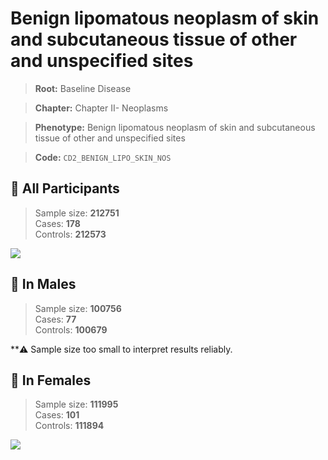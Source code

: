 # Benign lipomatous neoplasm of skin and subcutaneous tissue of other and unspecified sites

> **Root:** Baseline Disease  

> **Chapter:** Chapter II- Neoplasms  

> **Phenotype:** Benign lipomatous neoplasm of skin and subcutaneous tissue of other and unspecified sites  

> **Code:** `CD2_BENIGN_LIPO_SKIN_NOS`

## 🧪 All Participants  
> Sample size: **212751**  
> Cases: **178**  
> Controls: **212573**
<img src="/Disease/Figures/ALL/Baseline/CD2_BENIGN_LIPO_SKIN_NOS.png"/>
<CsvTable src="/Disease_Data/ALL/Baseline/LG_CD2_BENIGN_LIPO_SKIN_NOS.csv" label="🔍 View full results" />

## 👨 In Males  
> Sample size: **100756**  
> Cases: **77**  
> Controls: **100679**

**⚠️ Sample size too small to interpret results reliably.

## 👩 In Females  
> Sample size: **111995**  
> Cases: **101**  
> Controls: **111894**
<img src="/Disease/Figures/Female/Baseline/CD2_BENIGN_LIPO_SKIN_NOS.png"/>
<CsvTable src="/Disease_Data/Female/Baseline/LG_CD2_BENIGN_LIPO_SKIN_NOS.csv" label="🔍 View full results" />
